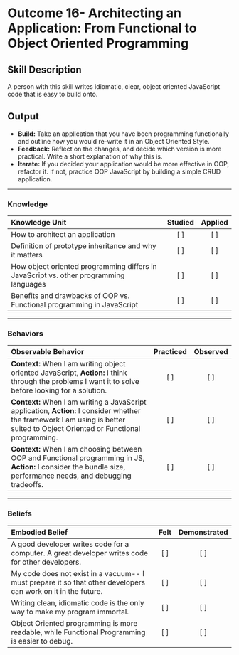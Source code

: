 # Outcome 16- Architecting an Application: From Functional to Object Oriented Programming

## Skill Description
A person with this skill writes idiomatic, clear, object oriented JavaScript code that is easy to build onto. 

## Output 
- **Build:** Take an application that you have been programming functionally and outline how you would re-write it in an Object Oriented Style. 
- **Feedback:** Reflect on the changes, and decide which version is more practical. Write a short explanation of why this is. 
- **Iterate:** If you decided your application would be more effective in OOP, refactor it. If not, practice OOP JavaScript by building a simple CRUD application. 

-------

### Knowledge

| Knowledge Unit   |      Studied      | Applied |
|:-------------|:------------------:|:--------:|
| How to architect an application  |   [ ]   |   [ ] |
| Definition of prototype inheritance and why it matters  |   [ ]   |   [ ] |
| How object oriented programming differs in JavaScript vs. other programming languages  |   [ ]   |   [ ] |
| Benefits and drawbacks of OOP vs. Functional programming in JavaScript  |   [ ]   |   [ ] |

-------

### Behaviors

| Observable Behavior   |      Practiced      | Observed |
|:-------------|:------------------:|:--------:|
| **Context:** When I am writing object oriented JavaScript, **Action:** I think through the problems I want it to solve before looking for a solution.  |   [ ]   |   [ ] |
| **Context:** When I am writing a JavaScript application, **Action:** I consider whether the framework I am using is better suited to Object Oriented or Functional programming.  |   [ ]   |   [ ] |
| **Context:** When I am choosing between OOP and Functional programming in JS, **Action:** I consider the bundle size, performance needs, and debugging tradeoffs.  |   [ ]   |   [ ] |

-------

### Beliefs

| Embodied Belief   |      Felt      | Demonstrated |
|:-------------|:------------------:|:--------:|
| A good developer writes code for a computer. A great developer writes code for other developers.  |   [ ]   |   [ ] |
| My code does not exist in a vacuum-- I must prepare it so that other developers can work on it in the future.  |   [ ]   |   [ ] |
| Writing clean, idiomatic code is the only way to make my program immortal.  |   [ ]   |   [ ] | 
| Object Oriented programming is more readable, while Functional Programming is easier to debug.  |   [ ]   |   [ ] |


